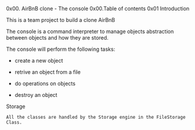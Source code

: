 0x00. AirBnB clone - The console
0x00.Table of contents
0x01 Introduction

This is a team project to build a clone AirBnB

The console is a command interpreter to manage objects abstraction between objects and how they are stored.

The console will perform the following tasks:

- create a new object

- retrive an object from a file

- do operations on objects

- destroy an object

Storage

    All the classes are handled by the Storage engine in the FileStorage Class.
